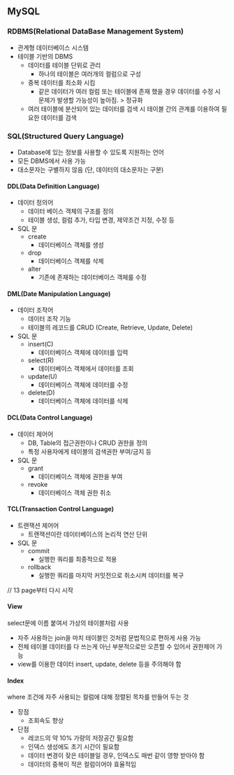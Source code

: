 ## MySQL

### RDBMS(Relational DataBase Management System)

- 관계형 데이터베이스 시스템
- 테이블 기반의 DBMS
  - 데이터를 테이블 단위로 관리
    - 하나의 테이블은 여러개의 컬럼으로 구성
  - 중복 데이터를 최소화 시킴
    - 같은 데이터가 여러 컬럼 또는 테이블에 존재 했을 경우 데이터를 수정 시 문제가 발생할 가능성이 높아짐. > 정규화
  - 여러 테이블에 분산되어 있는 데이터를 검색 시 테이블 간의 관계를 이용하여 필요한 데이터를 검색
  
### SQL(Structured Query Language)

- Database에 있는 정보를 사용할 수 있도록 지원하는 언어
- 모든 DBMS에서 사용 가능
- 대소문자는 구별하지 않음 (단, 데이터의 대소문자는 구분)

#### DDL(Data Definition Language)

- 데이터 정의어
  - 데이터 베이스 객체의 구조를 정의
  - 테이블 생성, 컬럼 추가, 타입 변경, 제약조건 지정, 수정 등
- SQL 문
  - create
    - 데이터베이스 객체를 생성
  - drop
    - 데이터베이스 객체를 삭제
  - alter
    - 기존에 존재하는 데이터베이스 객체를 수정

#### DML(Date Manipulation Language)

- 데이터 조작어
  - 데이터 조작 기능
  - 테이블의 레코드를 CRUD (Create, Retrieve, Update, Delete)
- SQL 문
  - insert(C)
    - 데이터베이스 객체에 데이터를 입력
  - select(R)
    - 데이터베이스 객체에서 데이터를 조회
  - update(U)
    - 데이터베이스 객체에 데이터를 수정
  - delete(D)
    - 데이터베이스 객체에 데이터를 삭제

#### DCL(Data Control Language)

- 데이터 제어어
  - DB, Table의 접근권한이나 CRUD 권한을 정의
  - 특정 사용자에게 테이블의 검색권한 부여/금지 등
- SQL 문
  - grant
    - 데이터베이스 객체에 권한을 부여
  - revoke
    - 데이터베이스 객체 권한 취소

#### TCL(Transaction Control Language)

- 트랜잭션 제어어
  - 트랜잭션이란 데이터베이스의 논리적 연산 단위
- SQL 문
  - commit
    - 실행한 쿼리를 최종적으로 적용
  - rollback
    - 실행한 쿼리를 마지막 커밋전으로 취소시켜 데이터를 복구
  
// 13 page부터 다시 시작

#### View
select문에 이름 붙여서 가상의 테이블처럼 사용
- 자주 사용하는 join을 마치 테이블인 것처럼 문법적으로 편하게 사용 가능
- 전체 테이블 데이터를 다 쓰는게 아닌 부분적으로만 오픈할 수 있어서 권한제어 가능
- view를 이용한 데이터 insert, update, delete 등을 주의해야 함

#### Index
where 조건에 자주 사용되는 컬럼에 대해 정렬된 목차를 만들어 두는 것
- 장점 
  - 조회속도 향상
- 단점 
  - 레코드의 약 10% 가량의 저장공간 필요함
  - 인덱스 생성에도 초기 시간이 필요함
  - 데이터 변경이 잦은 테이블일 경우, 인덱스도 매번 같이 영향 받아야 함
  - 데이터의 중복이 적은 컬럼이어야 효율적임


